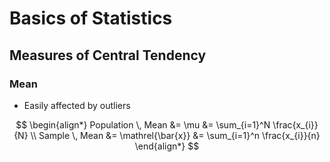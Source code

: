 # Basics of Statistics

## Measures of Central Tendency

### Mean

* Easily affected by outliers

$$
\begin{align*}
Population \, Mean &= \mu &= \sum_{i=1}^N \frac{x_{i}}{N} \\
Sample \, Mean &= \mathrel{\bar{x}} &= \sum_{i=1}^n \frac{x_{i}}{n}
\end{align*}
$$

